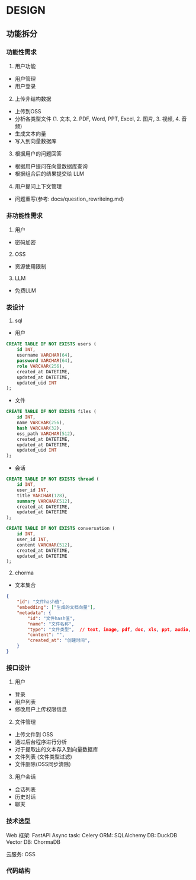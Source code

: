 # DESIGN


## 功能拆分

### 功能性需求
1. 用户功能
- 用户管理
- 用户登录

2. 上传非结构数据
- 上传到OSS
- 分析各类型文件 (1. 文本, 2. PDF, Word, PPT, Excel, 2. 图片, 3. 视频, 4. 音频)
- 生成文本向量
- 写入到向量数据库

3. 根据用户的问题回答
- 根据用户提问在向量数据库查询
- 根据组合后的结果提交给 LLM

4. 用户提问上下文管理
- 问题重写(参考: docs/question_rewriteing.md)

### 非功能性需求
1. 用户
- 密码加密

2. OSS
- 资源使用限制

3. LLM
- 免费LLM

### 表设计
1. sql

- 用户
```SQL
CREATE TABLE IF NOT EXISTS users (
    id INT,
    username VARCHAR(64),
    password VARCHAR(64),
    role VARCHAR(256),
    created_at DATETIME,
    updated_at DATETIME,
    updated_uid INT
);
```

- 文件
```SQL
CREATE TABLE IF NOT EXISTS files (
    id INT,
    name VARCHAR(256),
    hash VARCHAR(32),
    oss_path VARCHAR(512),
    created_at DATETIME,
    updated_at DATETIME,
    updated_uid INT
);
```

- 会话
```SQL
CREATE TABLE IF NOT EXISTS thread (
    id INT,
    user_id INT,
    title VARCHAR(128),
    summary VARCHAR(512),
    created_at DATETIME,
    updated_at DATETIME
);
```

```SQL
CREATE TABLE IF NOT EXISTS conversation (
    id INT,
    user_id INT,
    content VARCHAR(512),
    created_at DATETIME,
    updated_at DATETIME
);
```

2. chorma

- 文本集合
```JSON
{
    "id": "文件hash值",
    "embedding": ["生成的文档向量"],
    "metadata": {
        "id": "文件hash值",
        "name": "文件名称",
        "type": "文件类型",  // text, image, pdf, doc, xls, ppt, audio, video
        "content": "",
        "created_at": "创建时间",
    }
}
```

### 接口设计

1. 用户
- 登录
- 用户列表
- 修改用户上传权限信息

2. 文件管理
- 上传文件到 OSS
- 通过后台程序进行分析
- 对于提取出的文本存入到向量数据库
- 文件列表 (文件类型过滤)
- 文件删除(OSS同步清除)

3. 用户会话
- 会话列表
- 历史对话
- 聊天


### 技术选型

Web 框架: FastAPI
Async task: Celery
ORM: SQLAlchemy
DB: DuckDB
Vector DB: ChormaDB

云服务:
OSS

### 代码结构 

